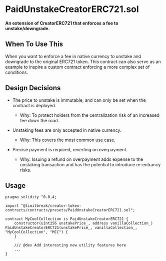 # PaidUnstakeCreatorERC721.sol

**An extension of CreatorERC721 that enforces a fee to unstake/downgrade.**

## When To Use This

When you want to enforce a fee in native currency to unstake and downgrade to the original ERC721 token.  This contract can also serve as an example to inspire a custom contract enforcing a more complex set of conditions.

## Design Decisions

 * The price to unstake is immutable, and can only be set when the contract is deployed.  
   * Why: To protect holders from the centralization risk of an increased fee down the road. 

 * Unstaking fees are only accepted in native currency.  
   * Why: This covers the most common use case.

 * Precise payment is required, reverting on overpayment.
   * Why: Issuing a refund on overpayment adds expense to the unstaking transaction and has the potential to introduce re-entrancy risks.

## Usage

```solidity
pragma solidity ^0.8.4;

import "@limitbreak/creator-token-contracts/contracts/presets/PaidUnstakeCreatorERC721.sol";

contract MyCoolCollection is PaidUnstakeCreatorERC721 {
    constructor(uint256 unstakePrice_, address vanillaCollection_) PaidUnstakeCreatorERC721(unstakePrice_, vanillaCollection_, "MyCoolCollection", "MCC") {
    }

    /// @dev Add interesting new utility features here
    ...
}
```